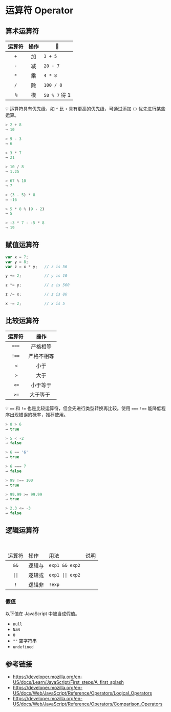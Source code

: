 # 运算符 Operator

## 算术运算符

| 运算符 | 操作 | 🌰            |
|:-----:|:---:|---------------| 
|  `+`  | 加  | `3 + 5`       |
|  `-`  | 减  | `20 - 7`      |
|  `*`  | 乘  | `4 * 8`       |
|  `/`  | 除  | `100 / 8`     |
|  `%`  | 模  | `50 % 7` 得 1 |

💡 运算符具有优先级，如 `*` 比 `+` 具有更高的优先级，可通过添加 `()` 优先进行某些运算。
```javascript
> 2 + 8
→ 10

> 9 - 3
→ 6

> 3 * 7
→ 21

> 10 / 8
→ 1.25

> 67 % 10
→ 7

> (3 - 5) * 8
→ -16

> 5 * 8 % (9 - 2)
→ 5

> -3 * 7 - -5 * 8
→ 19
```

## 赋值运算符
```javascript
var x = 7;
var y = 8;
var z = x * y;   // z is 56

y += 2;          // y is 10

z *= y;          // z is 560

z /= x;          // z is 80

x -= 2;          // x is 5
```

## 比较运算符
| 运算符 | 操作      |
|:-----:|:--------:|
| `===` | 严格相等   |
| `!==` | 严格不相等 |
|  `<`  | 小于      |
|  `>`  | 大于      |
|  `<=` | 小于等于   |
|  `>=` | 大于等于   |

💡 `==` 和 `!=` 也是比较运算符，但会先进行类型转换再比较。使用 `===` `!==` 能降低程序出现错误的概率，推荐使用。

```javascript
> 8 > 6
→ true

> 5 < -2
→ false

> 6 == '6'
→ true

> 6 === 7
→ false

> 99 !== 100
→ true

> 99.99 >= 99.99
→ true

> 2.3 <= -3
→ false
```

## 逻辑运算符
<table>
  <thead>
    <tr>
      <td>运算符</td>
      <td>操作</td>
      <td>用法</td>
      <td>说明</td>
    </tr>
  </thead>
  <tbody>
    <tr>
      <td align="center"><code>&&</code></td>
      <td>逻辑与</td>
      <td><code>exp1 && exp2</code></td>
    </tr>
    <tr>
      <td align="center"><code>||</code></td>
      <td>逻辑或</td>
      <td><code>exp1 || exp2</code></td>
    </tr>
    <tr>
      <td align="center"><code>!</code></td>
      <td>逻辑非</td>
      <td><code>!exp</code></td>
    </tr>
  </tbody>
</table>

### 假值
以下值在 JavaScript 中被当成假值。
* `null`
* `NaN`
* `0`
* `""` 空字符串
* `undefined`

## 参考链接
* https://developer.mozilla.org/en-US/docs/Learn/JavaScript/First_steps/A_first_splash
* https://developer.mozilla.org/en-US/docs/Web/JavaScript/Reference/Operators/Logical_Operators
* https://developer.mozilla.org/en-US/docs/Web/JavaScript/Reference/Operators/Comparison_Operators
